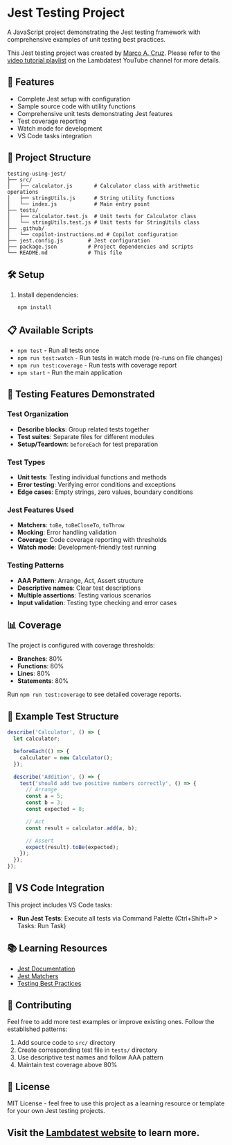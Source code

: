 # Jest Testing Project

A JavaScript project demonstrating the Jest testing framework with comprehensive examples of unit testing best practices.

This Jest testing project was created by [Marco A. Cruz](http://www.linkedin.com/in/marco-a-cruz). Please refer to the [video tutorial playlist](https://youtube.com/playlist?list=PLZMWkkQEwOPmets0bgWmF7eltYvz9MhiD&si=GkSehWgdOf9ZcINU) on the Lambdatest YouTube channel for more details.

## 🚀 Features

- Complete Jest setup with configuration
- Sample source code with utility functions
- Comprehensive unit tests demonstrating Jest features
- Test coverage reporting
- Watch mode for development
- VS Code tasks integration

## 📁 Project Structure

```
testing-using-jest/
├── src/
│   ├── calculator.js       # Calculator class with arithmetic operations
│   ├── stringUtils.js      # String utility functions
│   └── index.js            # Main entry point
├── tests/
│   ├── calculator.test.js  # Unit tests for Calculator class
│   └── stringUtils.test.js # Unit tests for StringUtils class
├── .github/
│   └── copilot-instructions.md # Copilot configuration
├── jest.config.js        # Jest configuration
├── package.json          # Project dependencies and scripts
└── README.md             # This file
```

## 🛠 Setup

1. Install dependencies:
   ```bash
   npm install
   ```

## 📋 Available Scripts

- `npm test` - Run all tests once
- `npm run test:watch` - Run tests in watch mode (re-runs on file changes)
- `npm run test:coverage` - Run tests with coverage report
- `npm start` - Run the main application

## 🧪 Testing Features Demonstrated

### Test Organization
- **Describe blocks**: Group related tests together
- **Test suites**: Separate files for different modules
- **Setup/Teardown**: `beforeEach` for test preparation

### Test Types
- **Unit tests**: Testing individual functions and methods
- **Error testing**: Verifying error conditions and exceptions
- **Edge cases**: Empty strings, zero values, boundary conditions

### Jest Features Used
- **Matchers**: `toBe`, `toBeCloseTo`, `toThrow`
- **Mocking**: Error handling validation
- **Coverage**: Code coverage reporting with thresholds
- **Watch mode**: Development-friendly test running

### Testing Patterns
- **AAA Pattern**: Arrange, Act, Assert structure
- **Descriptive names**: Clear test descriptions
- **Multiple assertions**: Testing various scenarios
- **Input validation**: Testing type checking and error cases

## 📊 Coverage

The project is configured with coverage thresholds:
- **Branches**: 80%
- **Functions**: 80%
- **Lines**: 80%
- **Statements**: 80%

Run `npm run test:coverage` to see detailed coverage reports.

## 🎯 Example Test Structure

```javascript
describe('Calculator', () => {
  let calculator;

  beforeEach(() => {
    calculator = new Calculator();
  });

  describe('Addition', () => {
    test('should add two positive numbers correctly', () => {
      // Arrange
      const a = 5;
      const b = 3;
      const expected = 8;

      // Act
      const result = calculator.add(a, b);

      // Assert
      expect(result).toBe(expected);
    });
  });
});
```

## 🔧 VS Code Integration

This project includes VS Code tasks:
- **Run Jest Tests**: Execute all tests via Command Palette (Ctrl+Shift+P > Tasks: Run Task)

## 📚 Learning Resources

- [Jest Documentation](https://jestjs.io/docs/getting-started)
- [Jest Matchers](https://jestjs.io/docs/expect)
- [Testing Best Practices](https://github.com/goldbergyoni/javascript-testing-best-practices)

## 🤝 Contributing

Feel free to add more test examples or improve existing ones. Follow the established patterns:
1. Add source code to `src/` directory
2. Create corresponding test file in `tests/` directory
3. Use descriptive test names and follow AAA pattern
4. Maintain test coverage above 80%

## 📄 License

MIT License - feel free to use this project as a learning resource or template for your own Jest testing projects.

## Visit the [Lambdatest website](https://www.lambdatest.com/) to learn more.